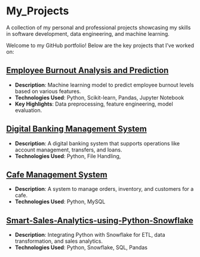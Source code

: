 # My_Projects
A collection of my personal and professional projects showcasing my skills in software development, data engineering, and machine learning.

Welcome to my GitHub portfolio! Below are the key projects that I’ve worked on:

## [Employee Burnout Analysis and Prediction](https://github.com/GundugolluMVALakshmi/Employee_Burnout_Analysis)
- **Description**: Machine learning model to predict employee burnout levels based on various features.
- **Technologies Used**: Python, Scikit-learn, Pandas, Jupyter Notebook
- **Key Highlights**: Data preprocessing, feature engineering, model evaluation.

## [Digital Banking Management System](https://github.com/GundugolluMVALakshmi/Digital_Banking_Management_System)
- **Description**: A digital banking system that supports operations like account management, transfers, and loans.
- **Technologies Used**: Python, File Handling, 

## [Cafe Management System](https://github.com/YourUsername/Cafe-Management-System)
- **Description**: A system to manage orders, inventory, and customers for a cafe.
- **Technologies Used**: Python, MySQL

## [Smart-Sales-Analytics-using-Python-Snowflake](https://github.com/GundugolluMVALakshmi/Smart-Sales-Analytics-using-Python-Snowflake)
- **Description**: Integrating Python with Snowflake for ETL, data transformation, and sales analytics.
- **Technologies Used**: Python, Snowflake, SQL, Pandas
